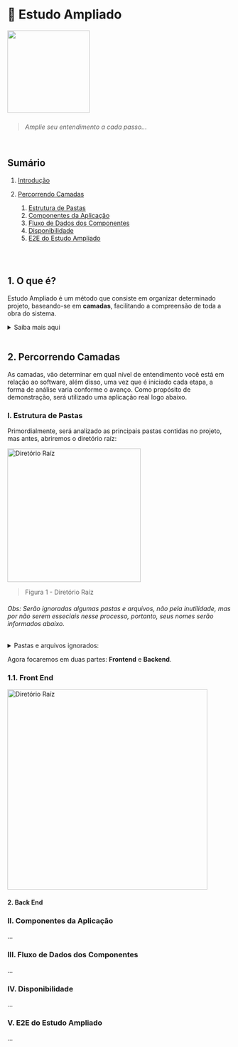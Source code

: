 # 🔎 Estudo Ampliado


<img height="185" src="https://user-images.githubusercontent.com/83969467/150009028-382503a7-c4b6-421a-8f85-5b25cf1e1a06.gif">

###
> _Amplie seu entendimento a cada passo..._
 
<br/>

## Sumário
1. [Introdução](#1-o-que-é)

2. [Percorrendo Camadas](#2.-percorrendo-camadas)

   1. [Estrutura de Pastas](#I.-Estrutura-de-Pastas)
   2. [Componentes da Aplicação](#II.-Componentes-da-Aplicação)
   3. [Fluxo de Dados dos Componentes](#III.-Fluxo-de-Dados-dos-Componentes)
   4. [Disponibilidade](#IV.-Disponibilidade)
   5. [E2E do Estudo Ampliado](#V.-E2E-do-Estudo-Ampliado)
##

<br/>

## 1. O que é?
Estudo Ampliado é um método que consiste em organizar determinado projeto, baseando-se em **camadas**, facilitando a compreensão de toda a obra do sistema.

<details> 
   <summary>Saiba mais aqui</summary>

   - Em resumo, o método é separado por todo um processo de consulta ao projeto, desde seu diretório raíz até seus códigos, isto é, quando for aberta a pasta onde está a aplicação, considera-se que você já esteja realizando o primeiro processo (na primeira camada), no qual irá ser completado apenas quando for aberta e analizada todas as outras pastas restantes.

   - E você deve estar se perguntando: como assim baseado em camadas? Bom, como exemplo vamos utilizar esse estudo para comparar: uma imagem de ultra resolução e um projeto:

      - **Sobre a imagem:** Suponhamos que seja uma figura de uma cidade vista de cima, sendo possível enxergar somente sua forma, pois as ruas, casas, prédios e tudo o que há nela está minúsculo, entretanto, se a ampliarmos um pouco, aí sim veremos seus componentes. Em virtude disso, a cada aproximação será visto mais detalhes dessa zona urbana, fazendo com que saibamos toda sua composição obtendo mais informação possível.

      - **Comparando ao projeto:** no sistema, a primeira camada começa quando é **analizado** e **entendido** todas as principais pastas contidas nele, por outro lado, a partir do momento em que **analizamos** aquela imagem e **entendemos** que se trata de uma cidade, a lógica é a mesma quando abrimos a [estrutura de pastas](#camada-i--estrutura-de-pastas) e descobrimos suas funções.


   ###
</details>

<br>

## 2. Percorrendo Camadas
As camadas, vão determinar em qual nível de entendimento você está em relação ao software, além disso, uma vez que é iniciado cada etapa, a forma de análise varia conforme o avanço. Como propósito de demonstração, será utilizado uma aplicação real logo abaixo.
   
### I. Estrutura de Pastas
Primordialmente, será analizado as principais pastas contidas no projeto, mas antes, abriremos o diretório raíz:

<img height="300" src="https://user-images.githubusercontent.com/83969467/151673984-0735a035-4851-4797-a134-e7ee85b6a9a2.png" alt="Diretório Raíz" title="Diretório Raíz">

> Figura 1 - Diretório Raíz

###### Obs: Serão ignoradas algumas pastas e arquivos, não pela inutilidade, mas por não serem esseciais nesse processo, portanto, seus nomes serão informados abaixo.

<details> 
   <summary>Pastas e arquivos ignorados:</summary> 

   - **Pastas**: node_modules, project_guide, 

   - **Arquivos**: package.json, tsconfig.json, README.md, yarn.lock, .gitignore 

   <br/>
</details> 

Agora focaremos em duas partes: **Frontend** e **Backend**. 

### 1.1. Front End

<img height="450" src="https://user-images.githubusercontent.com/83969467/152595731-255c4d32-25cf-4d28-94bf-03c4165f96b0.png" alt="Diretório Raíz" title="Diretório Raíz">

#### 2. Back End

### II. Componentes da Aplicação
...

### III. Fluxo de Dados dos Componentes
...

### IV. Disponibilidade
...

### V. E2E do Estudo Ampliado
...


